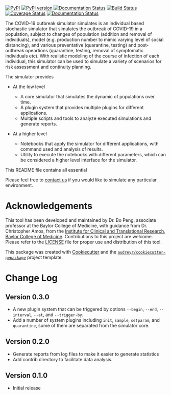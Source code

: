 [![PyPI](https://img.shields.io/pypi/v/covid19-outbreak-simulator.svg)](https://pypi.python.org/pypi/covid19-outbreak-simulator)
[![PyPI version](https://img.shields.io/pypi/pyversions/covid19-outbreak-simulator.svg)](https://pypi.python.org/pypi/covid19-outbreak-simulator)
[![Documentation Status](https://readthedocs.org/projects/covid19-outbreak-simulator/badge/?version=latest)](https://covid19-outbreak-simulator.readthedocs.io/en/latest/?badge=latest)
[![Build Status](https://travis-ci.org/ictr/covid19-outbreak-simulator.svg?branch=master)](https://travis-ci.org/ictr/covid19-outbreak-simulator)
[![Coverage Status](https://coveralls.io/repos/github/ictr/covid19-outbreak-simulator/badge.svg?branch=master&service=github)](https://coveralls.io/github/ictr/covid19-outbreak-simulator?branch=master)
[![Documentation Status](https://readthedocs.org/projects/covid19-outbreak-simulator/badge/?version=latest)](https://covid19-outbreak-simulator.readthedocs.io/en/latest/?badge=latest)



The COVID-19 outbreak simulator simulates is an individual based stochastic simulator that simulates the outbreak of COVID-19
in a population, subject to changes of population (addition and removal of individuals), model (e.g. production number
to mimic varying level of social distancing), and various preventative (quarantine, testing) and post-outbreak
opeartions (quarantine, testing, removal of symptomatic individuals etc). With realistic modeling of the course of
infection of each individual, this simulator can be used to simulate a variety of scenarios for risk assessment and
continuity planning.

The simulator provides

* At the low level
  * A core simulator that simulates the dynamic of populations over time.
  * A plugin system that provides multiple plugins for different applications.
  * Multiple scripts and tools to analyze executed simulations and generate reports.

* At a higher level
  * Notebooks that apply the simulator for different applications, with command
    used and analysis of results.
  * Utility to execute the notebooks with different parameters, which can be considered
    a higher level interface for the simulator.

This README file contains all essential

Please feel free to [contact us](https://github.com/ictr/covid19-outbreak-simulator/issues) if you would like to simulate any particular environment.



# Acknowledgements

This tool has been developed and maintained by Dr. Bo Peng, associate professor at the Baylor College of Medicine, with guidance from Dr. Christopher Amos, from the [Institute for Clinical and Translational Research, Baylor College of Medicine](https://www.bcm.edu/research/office-of-research/clinical-and-translational-research). Contributions to this project are welcome. Please refer to the [LICENSE](https://github.com/ictr/outbreak_simulator/blob/master/LICENSE) file for proper use and distribution of this tool.

This package was created with [Cookiecutter](https://github.com/audreyr/cookiecutter) and the [`audreyr/cookiecutter-pypackage`](https://github.com/audreyr/cookiecutter-pypackage) project template.


# Change Log

## Version 0.3.0

* A new plugin system that can be triggered by options `--begin`, `--end`, `--interval`, `--at`, and `--trigger-by`.
* Add a number of system plugins including `init`, `sample`, `setparam`, and `quarantine`, some of them are separated from the simulator core.

## Version 0.2.0

* Generate reports from log files to make it easier to generate statistics
* Add contrib directory to facilitate data analysis.

## Version 0.1.0

* Initial release
